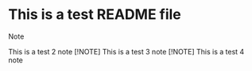 # This is a test README file
> [!NOTE]
> This is a test 2 note
> [!NOTE]
> This is a test 3 note
> [!NOTE]
> This is a test 4 note
